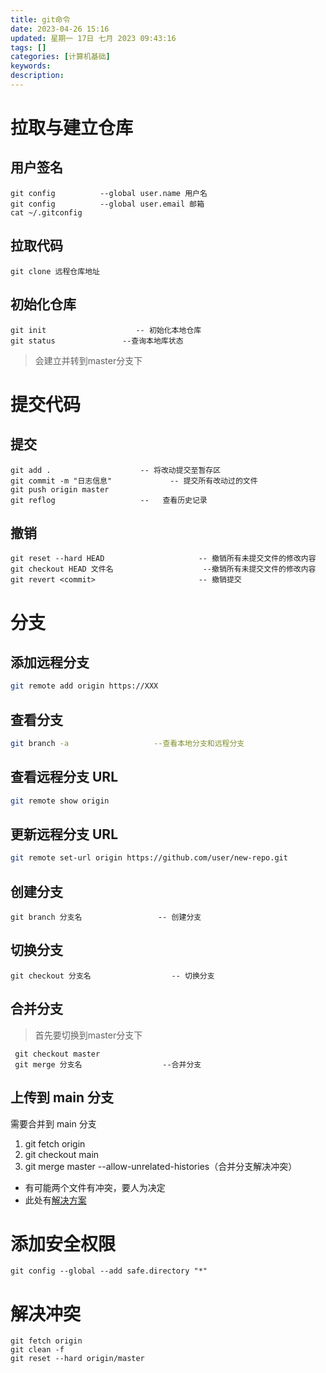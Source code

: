 ```yaml
---
title: git命令
date: 2023-04-26 15:16
updated: 星期一 17日 七月 2023 09:43:16
tags: []
categories: [计算机基础]
keywords:
description: 
---
```




<a name="eASn7"></a>
# 拉取与建立仓库
## 用户签名
```shell
git config          --global user.name 用户名
git config          --global user.email 邮箱
cat ~/.gitconfig
```
<a name="UrEas"></a>
## 拉取代码
```shell
git clone 远程仓库地址
```
<a name="Uacb3"></a>
## 初始化仓库
```shell
git init                    -- 初始化本地仓库
git status               --查询本地库状态
```
> 会建立并转到master分支下
<a name="dGPp5"></a>
# 提交代码
## 提交 
```shell
git add .                    -- 将改动提交至暂存区
git commit -m "日志信息"             -- 提交所有改动过的文件
git push origin master
git reflog                   --   查看历史记录
```
<a name="aSnWT"></a>
## 撤销
```shell
git reset --hard HEAD                     -- 撤销所有未提交文件的修改内容
git checkout HEAD 文件名                    --撤销所有未提交文件的修改内容
git revert <commit>	                      -- 撤销提交
```
<a name="tDAWL"></a>
# 分支
## 添加远程分支
```bash
git remote add origin https://XXX
```
## 查看分支
```bash
git branch -a                   --查看本地分支和远程分支
```
## 查看远程分支 URL
```bash
git remote show origin
```
## 更新远程分支 URL
```bash
git remote set-url origin https://github.com/user/new-repo.git
```
## 创建分支
```shell
git branch 分支名                 -- 创建分支
```
## 切换分支
 ```shell
 git checkout 分支名                  -- 切换分支
```
 ## 合并分支
>首先要切换到master分支下
```shell
 git checkout master
 git merge 分支名                  --合并分支
```
## 上传到 main 分支
需要合并到 main 分支
1.  git fetch origin
2.  git checkout main
3.  git merge master --allow-unrelated-histories（合并分支解决冲突）
- 有可能两个文件有冲突，要人为决定
- 此处有[解决方案](https://blog.csdn.net/qq_35077107/article/details/108025911)
# 添加安全权限
```shell
git config --global --add safe.directory "*"
```

# 解决冲突
```shell
git fetch origin
git clean -f
git reset --hard origin/master
```